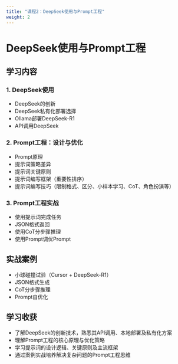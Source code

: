 ```yaml
---
title: "课程2：DeepSeek使用与Prompt工程"
weight: 2
---
```


# DeepSeek使用与Prompt工程

## 学习内容

### 1. DeepSeek使用
- DeepSeek的创新
- DeepSeek私有化部署选择
- Ollama部署DeepSeek-R1
- API调用DeepSeek

### 2. Prompt工程：设计与优化
- Prompt原理
- 提示词策略差异
- 提示词关键原则
- 提示词编写框架（重要性排序）
- 提示词编写技巧（限制格式、区分、小样本学习、CoT、角色扮演等）

### 3. Prompt工程实战
- 使用提示词完成任务
- JSON格式返回
- 使用CoT分步骤推理
- 使用Prompt调优Prompt

## 实战案例
- 小球碰撞试验（Cursor + DeepSeek-R1）
- JSON格式生成
- CoT分步骤推理
- Prompt自优化

## 学习收获
- 了解DeepSeek的创新技术，熟悉其API调用、本地部署及私有化方案
- 理解Prompt工程的核心原理与优化策略
- 学习提示词的设计逻辑、关键原则及主流框架
- 通过案例实战培养解决复杂问题的Prompt工程思维